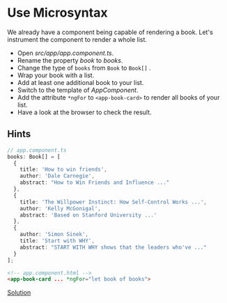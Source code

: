# Use Microsyntax
We already have a component being capable of rendering a book.
Let's instrument the component to render a whole list.

- Open _src/app/app.component.ts_.
- Rename the property _book_ to _books_.
- Change the type of `books` from `Book` to `Book[]` .
- Wrap your book with a list.
- Add at least one additional book to your list.
- Switch to the template of _AppComponent_.
- Add the attribute `*ngFor` to `<app-book-card>` to render all books of your list.
- Have a look at the browser to check the result.

## Hints

```ts
// app.component.ts
books: Book[] = [
  {
    title: 'How to win friends',
    author: 'Dale Carnegie',
    abstract: "How to Win Friends and Influence ..."
  },
  {
    title: 'The Willpower Instinct: How Self-Control Works ...',
    author: 'Kelly McGonigal',
    abstract: 'Based on Stanford University ...'
  },
  {
    author: 'Simon Sinek',
    title: 'Start with WHY',
    abstract: "START WITH WHY shows that the leaders who've ..."
  }
];
```

```html
<!-- app.component.html -->
<app-book-card ... *ngFor="let book of books">
```

[Solution](https://stackblitz.com/github/workshops-de/angular-workshop/tree/solve--use-structure-syntax)
